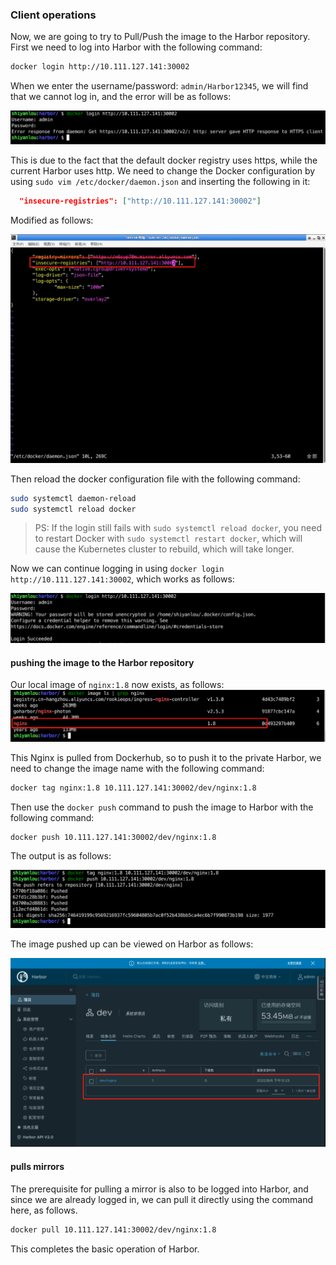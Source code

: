 ### Client operations

Now, we are going to try to Pull/Push the image to the Harbor repository. First we need to log into Harbor with the following command:

```bash
docker login http://10.111.127.141:30002
```

When we enter the username/password: `admin/Harbor12345`, we will find that we cannot log in, and the error will be as follows:

![图片描述](assets/lab-deploying-and-using-harbor-in-kubernetes-8-0.png)

This is due to the fact that the default docker registry uses https, while the current Harbor uses http. We need to change the Docker configuration by using `sudo vim /etc/docker/daemon.json` and inserting the following in it:

```json
  "insecure-registries": ["http://10.111.127.141:30002"]
```

Modified as follows:

![图片描述](assets/lab-deploying-and-using-harbor-in-kubernetes-8-1.png)

Then reload the docker configuration file with the following command:

```bash
sudo systemctl daemon-reload
sudo systemctl reload docker
```

> PS: If the login still fails with `sudo systemctl reload docker`, you need to restart Docker with `sudo systemctl restart docker`, which will cause the Kubernetes cluster to rebuild, which will take longer.

Now we can continue logging in using `docker login http://10.111.127.141:30002`, which works as follows:

![图片描述](assets/lab-deploying-and-using-harbor-in-kubernetes-8-2.png)

#### pushing the image to the Harbor repository

Our local image of `nginx:1.8` now exists, as follows:
![图片描述](assets/lab-deploying-and-using-harbor-in-kubernetes-8-3.png)

This Nginx is pulled from Dockerhub, so to push it to the private Harbor, we need to change the image name with the following command:

```bash
docker tag nginx:1.8 10.111.127.141:30002/dev/nginx:1.8
```

Then use the `docker push` command to push the image to Harbor with the following command:

```bash
docker push 10.111.127.141:30002/dev/nginx:1.8
```

The output is as follows:

![图片描述](assets/lab-deploying-and-using-harbor-in-kubernetes-8-4.png)

The image pushed up can be viewed on Harbor as follows:

![图片描述](assets/lab-deploying-and-using-harbor-in-kubernetes-8-5.png)

#### pulls mirrors

The prerequisite for pulling a mirror is also to be logged into Harbor, and since we are already logged in, we can pull it directly using the command here, as follows.

```bash
docker pull 10.111.127.141:30002/dev/nginx:1.8
```

This completes the basic operation of Harbor.
